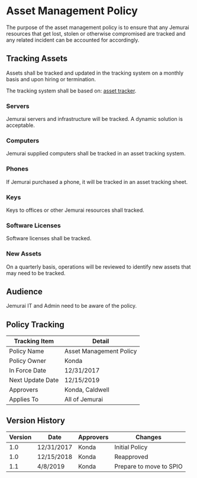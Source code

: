 # Asset Management Policy

The purpose of the asset management policy is to ensure that any Jemurai resources that get lost, stolen or otherwise compromised are tracked and any related incident can be accounted for accordingly.

## Tracking Assets

Assets shall be tracked and updated in the tracking system on a monthly basis and upon hiring or termination.

The tracking system shall be based on: [asset tracker](../materials/asset_tracker.csv).

### Servers

Jemurai servers and infrastructure will be tracked. A dynamic solution is acceptable.

### Computers

Jemurai supplied computers shall be tracked in an asset tracking system.

### Phones

If Jemurai purchased a phone, it will be tracked in an asset tracking sheet.

### Keys

Keys to offices or other Jemurai resources shall tracked.

### Software Licenses

Software licenses shall be tracked.

### New Assets

On a quarterly basis, operations will be reviewed to identify new assets that may need to be tracked.

## Audience

Jemurai IT and Admin need to be aware of the policy.

## Policy Tracking

| Tracking Item   | Detail |
|-----------------|--------|
| Policy Name     | Asset Management Policy |
| Policy Owner    | Konda |
| In Force Date   | 12/31/2017 |
| Next Update Date   | 12/15/2019 |
| Approvers       | Konda, Caldwell |
| Applies To      | All of Jemurai |

## Version History 

| Version | Date | Approvers | Changes | 
|--|--|--|--|
| 1.0 | 12/31/2017 | Konda | Initial Policy |
| 1.0 | 12/15/2018 | Konda | Reapproved |
| 1.1 | 4/8/2019 | Konda | Prepare to move to SPIO |